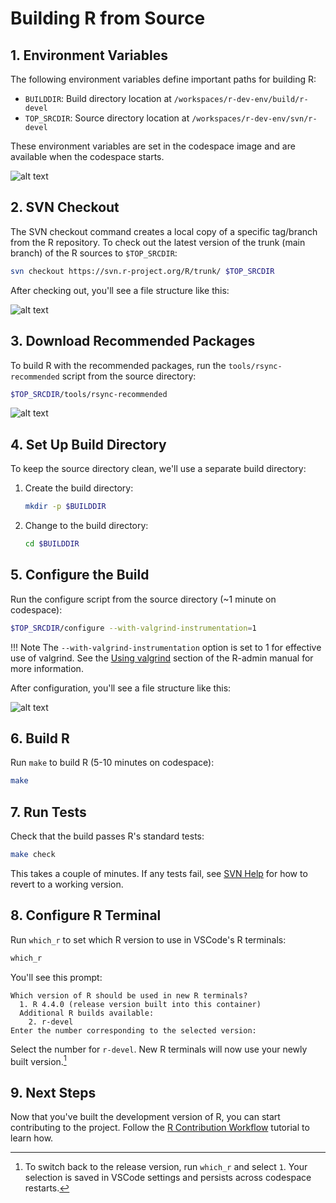 # Building R from Source

## 1. Environment Variables

The following environment variables define important paths for building R:

- `BUILDDIR`: Build directory location at `/workspaces/r-dev-env/build/r-devel`
- `TOP_SRCDIR`: Source directory location at `/workspaces/r-dev-env/svn/r-devel`

These environment variables are set in the codespace image and are available
when the codespace starts.

![alt text](../assets/rdev6.png)

## 2. SVN Checkout

The SVN checkout command creates a local copy of a specific tag/branch from the R repository.
To check out the latest version of the trunk (main branch) of the R sources to `$TOP_SRCDIR`:

```bash
svn checkout https://svn.r-project.org/R/trunk/ $TOP_SRCDIR
```

After checking out, you'll see a file structure like this:

![alt text](../assets/rdev8.png)

## 3. Download Recommended Packages

To build R with the recommended packages, run the `tools/rsync-recommended` script from the source directory:

```bash
$TOP_SRCDIR/tools/rsync-recommended
```

![alt text](../assets/rdev9.png)

## 4. Set Up Build Directory

To keep the source directory clean, we'll use a separate build directory:

1. Create the build directory:
   ```bash
   mkdir -p $BUILDDIR
   ```

2. Change to the build directory:
   ```bash
   cd $BUILDDIR
   ```

## 5. Configure the Build

Run the configure script from the source directory (~1 minute on codespace):

```bash
$TOP_SRCDIR/configure --with-valgrind-instrumentation=1
```

!!! Note
    The `--with-valgrind-instrumentation` option is set to 1 for effective use
    of valgrind. See the [Using valgrind](https://cran.r-project.org/doc/manuals/R-exts.html#Using-valgrind)
    section of the R-admin manual for more information.

After configuration, you'll see a file structure like this:

![alt text](../assets/rdev7.png)

## 6. Build R

Run `make` to build R (5-10 minutes on codespace):

```bash
make
```

## 7. Run Tests

Check that the build passes R's standard tests:

```bash
make check
```

This takes a couple of minutes. If any tests fail, see [SVN Help](./svn_help.md) for how to revert to a working version.

## 8. Configure R Terminal

Run `which_r` to set which R version to use in VSCode's R terminals:

```bash
which_r
```

You'll see this prompt:
```
Which version of R should be used in new R terminals?
  1. R 4.4.0 (release version built into this container)
  Additional R builds available:
    2. r-devel
Enter the number corresponding to the selected version:
```

Select the number for `r-devel`. New R terminals will now use your newly built version.[^1]

[^1]: To switch back to the release version, run `which_r` and select `1`. Your selection is saved in VSCode settings and persists across codespace restarts.

## 9. Next Steps

Now that you've built the development version of R, you can start contributing to the project.
Follow the [R Contribution Workflow](./contribution_workflow.md) tutorial to learn how.
